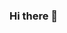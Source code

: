 ### Hi there 👋

<!--
**oneJS-dev/oneJS-dev** is a ✨ _special_ ✨ repository because its `README.md` (this file) appears on your GitHub profile.

<img src="https://user-images.githubusercontent.com/98762998/210244110-4dc752ad-a41f-4f2f-ae36-b02ceb224e7e.png">
![icon](https://user-images.githubusercontent.com/98762998/210244464-d307b54f-a97f-4824-84ff-31886131900c.png)


Here are some ideas to get you started:

- 🔭 I’m cur![icon]()
rently working on ...
- 🌱 I’m currently learning ...
- 👯 I’m looking to collaborate on ...
- 🤔 I’m looking for help with ...
- 💬 Ask me about ...
- 📫 How to reach me: ...
- 😄 Pronouns: ...
- ⚡ Fun fact: ...
-->
